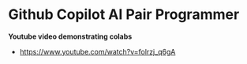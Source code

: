 # Github Copilot AI Pair Programmer

**Youtube video demonstrating colabs**
* https://www.youtube.com/watch?v=folrzj_q6gA
